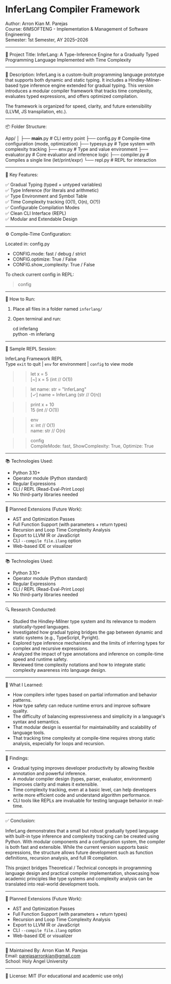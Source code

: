 InferLang Compiler Framework
===============================

Author: Arron Kian M. Parejas  
Course: 6IMSOFTENG - Implementation & Management of Software Engineering  
Semester: 1st Semester, AY 2025–2026  

----------------------------------------------------
📌 Project Title:
InferLang: A Type-Inference Engine for a Gradually Typed Programming Language Implemented with Time Complexity

----------------------------------------------------
📄 Description:
InferLang is a custom-built programming language prototype that supports both dynamic and static typing. It includes a Hindley-Milner-based type inference engine extended for gradual typing. This version introduces a modular compiler framework that tracks time complexity, evaluates typed expressions, and offers optimized compilation.

The framework is organized for speed, clarity, and future extensibility (LLVM, JS transpilation, etc.).

----------------------------------------------------
📦 Folder Structure:

App/
│
├── __main__.py         # CLI entry point
├── config.py           # Compile-time configuration (mode, optimization)
├── typesys.py          # Type system with complexity tracking
├── env.py              # Type and value environment
├── evaluator.py        # Core evaluator and inference logic
├── compiler.py         # Compiles a single line (let/print/expr)
└── repl.py             # REPL for interaction

----------------------------------------------------
🧠 Key Features:

✅ Gradual Typing (typed + untyped variables)  
✅ Type Inference (for literals and arithmetic)  
✅ Type Environment and Symbol Table  
✅ Time Complexity tracking (O(1), O(n), O(?))  
✅ Configurable Compilation Modes  
✅ Clean CLI Interface (REPL)  
✅ Modular and Extendable Design  

----------------------------------------------------
⚙️ Compile-Time Configuration:

Located in: config.py

- CONFIG.mode: fast / debug / strict
- CONFIG.optimize: True / False
- CONFIG.show_complexity: True / False

To check current config in REPL:
> config

----------------------------------------------------
🚀 How to Run:

1. Place all files in a folder named `inferlang/`
2. Open terminal and run:

    cd inferlang  
    python -m inferlang

----------------------------------------------------
📘 Sample REPL Session:

InferLang Framework REPL  
Type `exit` to quit | `env` for environment | `config` to view mode

>> let x = 5  
[~] x = 5 (int // O(1))

>> let name: str = "InferLang"  
[✓] name = InferLang (str // O(n))

>> print x + 10  
15 (int // O(1))

>> env  
x: int // O(1)  
name: str // O(n)

>> config  
CompileMode: fast, ShowComplexity: True, Optimize: True

----------------------------------------------------
📚 Technologies Used:

- Python 3.10+  
- Operator module (Python standard)  
- Regular Expressions  
- CLI / REPL (Read-Eval-Print Loop)  
- No third-party libraries needed

----------------------------------------------------
🧩 Planned Extensions (Future Work):

- AST and Optimization Passes  
- Full Function Support (with parameters + return types)  
- Recursion and Loop Time Complexity Analysis  
- Export to LLVM IR or JavaScript  
- CLI `--compile file.ilang` option  
- Web-based IDE or visualizer

----------------------------------------------------
📚 Technologies Used:

- Python 3.10+  
- Operator module (Python standard)  
- Regular Expressions  
- CLI / REPL (Read-Eval-Print Loop)  
- No third-party libraries needed

----------------------------------------------------
🔍 Research Conducted:

- Studied the Hindley-Milner type system and its relevance to modern statically-typed languages.
- Investigated how gradual typing bridges the gap between dynamic and static systems (e.g., TypeScript, Pyright).
- Explored type inference mechanisms and the limits of inferring types for complex and recursive expressions.
- Analyzed the impact of type annotations and inference on compile-time speed and runtime safety.
- Reviewed time complexity notations and how to integrate static complexity awareness into language design.

----------------------------------------------------
📖 What I Learned:

- How compilers infer types based on partial information and behavior patterns.
- How type safety can reduce runtime errors and improve software quality.
- The difficulty of balancing expressiveness and simplicity in a language's syntax and semantics.
- That modular design is essential for maintainability and scalability of language tools.
- That tracking time complexity at compile-time requires strong static analysis, especially for loops and recursion.

----------------------------------------------------
🔬 Findings:

- Gradual typing improves developer productivity by allowing flexible annotation and powerful inference.
- A modular compiler design (types, parser, evaluator, environment) improves clarity and makes it extensible.
- Time complexity tracking, even at a basic level, can help developers write more efficient code and understand algorithm performance.
- CLI tools like REPLs are invaluable for testing language behavior in real-time.

----------------------------------------------------
✅ Conclusion:

InferLang demonstrates that a small but robust gradually typed language with built-in type inference and complexity tracking can be created using Python. With modular components and a configuration system, the compiler is both fast and extensible. While the current version supports basic expressions, the structure allows future development such as function definitions, recursion analysis, and full IR compilation.

This project bridges Theoretical / Technical concepts in programming language design and practical compiler implementation, showcasing how academic principles like type systems and complexity analysis can be translated into real-world development tools.

----------------------------------------------------
🧩 Planned Extensions (Future Work):

- AST and Optimization Passes  
- Full Function Support (with parameters + return types)  
- Recursion and Loop Time Complexity Analysis  
- Export to LLVM IR or JavaScript  
- CLI `--compile file.ilang` option  
- Web-based IDE or visualizer

----------------------------------------------------
🔧 Maintained By:
Arron Kian M. Parejas  
Email: parejasarronkian@gmail.com  
School: Holy Angel University  

----------------------------------------------------
📄 License: MIT (For educational and academic use only)
